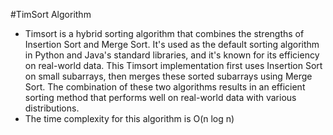 #TimSort Algorithm
- Timsort is a hybrid sorting algorithm that combines the strengths of Insertion Sort and Merge Sort. It's used as the default sorting algorithm in Python and Java's standard libraries, and it's known for its efficiency on real-world data. This Timsort implementation first uses Insertion Sort on small subarrays, then merges these sorted subarrays using Merge Sort. The combination of these two algorithms results in an efficient sorting method that performs well on real-world data with various distributions.
- The time complexity for this algorithm is O(n log n)
